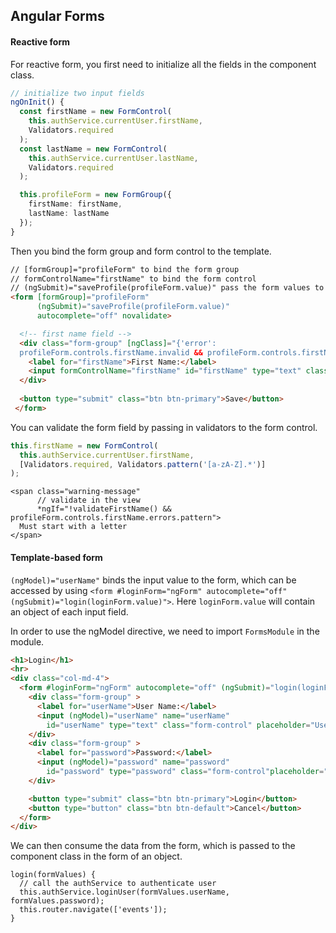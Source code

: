 ## Angular Forms

#### Reactive form

For reactive form, you first need to initialize all the fields in the component class.

```ts
// initialize two input fields
ngOnInit() {
  const firstName = new FormControl(
    this.authService.currentUser.firstName,
    Validators.required
  );
  const lastName = new FormControl(
    this.authService.currentUser.lastName,
    Validators.required
  );

  this.profileForm = new FormGroup({
    firstName: firstName,
    lastName: lastName
  });
}
```

Then you bind the form group and form control to the template.

```html
// [formGroup]="profileForm" to bind the form group
// formControlName="firstName" to bind the form control
// (ngSubmit)="saveProfile(profileForm.value)" pass the form values to component class
<form [formGroup]="profileForm"
      (ngSubmit)="saveProfile(profileForm.value)"
      autocomplete="off" novalidate>

  <!-- first name field -->
  <div class="form-group" [ngClass]="{'error':
  profileForm.controls.firstName.invalid && profileForm.controls.firstName.touched}">
    <label for="firstName">First Name:</label>
    <input formControlName="firstName" id="firstName" type="text" class="form-control" placeholder="First Name..." />
  </div>
  
  <button type="submit" class="btn btn-primary">Save</button>
 </form>
```

You can validate the form field by passing in validators to the form control.

```ts
this.firstName = new FormControl(
  this.authService.currentUser.firstName,
  [Validators.required, Validators.pattern('[a-zA-Z].*')]
);
```

```
<span class="warning-message"
      // validate in the view
      *ngIf="!validateFirstName() && profileForm.controls.firstName.errors.pattern">
  Must start with a letter
</span>
```

#### Template-based form

`(ngModel)="userName"` binds the input value to the form, which can be accessed by using `<form #loginForm="ngForm" autocomplete="off" (ngSubmit)="login(loginForm.value)">`. Here `loginForm.value` will contain an object of each input field.

In order to use the ngModel directive, we need to import `FormsModule` in the module.

```html
<h1>Login</h1>
<hr>
<div class="col-md-4">
  <form #loginForm="ngForm" autocomplete="off" (ngSubmit)="login(loginForm.value)">
    <div class="form-group" >
      <label for="userName">User Name:</label>
      <input (ngModel)="userName" name="userName"
        id="userName" type="text" class="form-control" placeholder="User Name..." />
    </div>
    <div class="form-group" >
      <label for="password">Password:</label>
      <input (ngModel)="password" name="password"
        id="password" type="password" class="form-control"placeholder="Password..." />
    </div>

    <button type="submit" class="btn btn-primary">Login</button>
    <button type="button" class="btn btn-default">Cancel</button>
  </form>
</div>
```

We can then consume the data from the form, which is passed to the component class in the form of an object.

```
login(formValues) {
  // call the authService to authenticate user
  this.authService.loginUser(formValues.userName, formValues.password);
  this.router.navigate(['events']);
}
```
